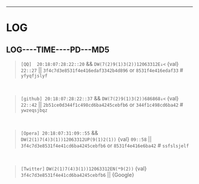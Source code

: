 ---

# LOG

## LOG----TIME----PD---MD5

> `[QQ]  20:18:07:28:22::20` && `DW(7(2)9(1)3(2))12063312E↓<` {val} `22::27` || `3f4c7d3e8531f4e416edaf3342b4d896` or               `8531f4e416edaf33` # `yfyqfjslyf`

<br>

> `[github] 20:18:07:28:22::37` && `DW(7(2)9(1)3(2))686868↓<` {val} `22::42` || `2b51ce0d344f1c498cd6ba4245cebfb6` or `344f1c498cd6ba42` # `ywzeqsjbqz`

<br>

> `[Opera] 20:18:07:31:09::55` && `DW(2(1)7(4)3(1))12063312UP(9(1)2(1))` {val} `09::58` || `3f4c7d3e8531f4e41cd6ba4245cebfb6` or `8531f4e416e6ba42` # `ssfslsjelf`

<br>

>`[Twitter]` `DW(2(1)7(4)3(1))12063312EN(*9(2))` {val} `3f4c7d3e8531f4e41cd6ba4245cebfb6` || {Google}

